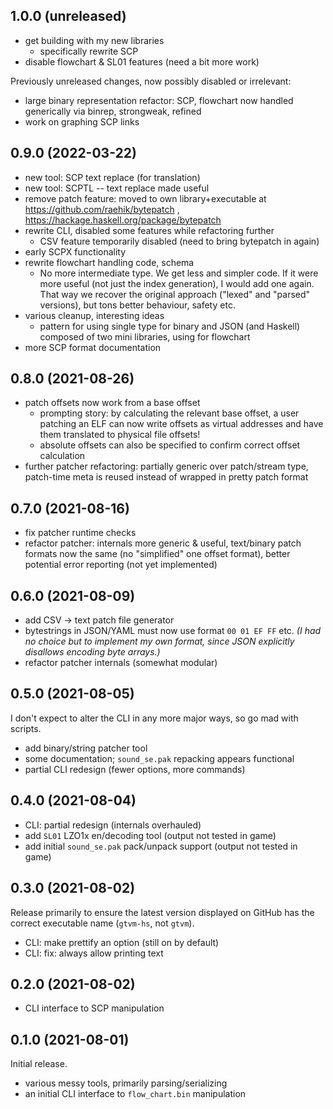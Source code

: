 ## 1.0.0 (unreleased)
* get building with my new libraries
  * specifically rewrite SCP
* disable flowchart & SL01 features (need a bit more work)

Previously unreleased changes, now possibly disabled or irrelevant:

* large binary representation refactor: SCP, flowchart now handled generically
  via binrep, strongweak, refined
* work on graphing SCP links

## 0.9.0 (2022-03-22)
  * new tool: SCP text replace (for translation)
  * new tool: SCPTL -- text replace made useful
  * remove patch feature: moved to own library+executable at
    https://github.com/raehik/bytepatch ,
    https://hackage.haskell.org/package/bytepatch
  * rewrite CLI, disabled some features while refactoring further
    * CSV feature temporarily disabled (need to bring bytepatch in again)
  * early SCPX functionality
  * rewrite flowchart handling code, schema
    * No more intermediate type. We get less and simpler code. If it were more
      useful (not just the index generation), I would add one again. That way
      we recover the original approach ("lexed" and "parsed" versions), but tons
      better behaviour, safety etc.
  * various cleanup, interesting ideas
    * pattern for using single type for binary and JSON (and Haskell) composed
      of two mini libraries, using for flowchart
  * more SCP format documentation

## 0.8.0 (2021-08-26)
  * patch offsets now work from a base offset
    * prompting story: by calculating the relevant base offset, a user patching
      an ELF can now write offsets as virtual addresses and have them translated
      to physical file offsets!
    * absolute offsets can also be specified to confirm correct offset
      calculation
  * further patcher refactoring: partially generic over patch/stream type,
    patch-time meta is reused instead of wrapped in pretty patch format

## 0.7.0 (2021-08-16)
  * fix patcher runtime checks
  * refactor patcher: internals more generic & useful, text/binary patch formats
    now the same (no "simplified" one offset format), better potential error
    reporting (not yet implemented)

## 0.6.0 (2021-08-09)
  * add CSV -> text patch file generator
  * bytestrings in JSON/YAML must now use format `00 01 EF FF` etc.
    *(I had no choice but to implement my own format, since JSON explicitly
    disallows encoding byte arrays.)*
  * refactor patcher internals (somewhat modular)

## 0.5.0 (2021-08-05)
I don't expect to alter the CLI in any more major ways, so go mad with scripts.

  * add binary/string patcher tool
  * some documentation; `sound_se.pak` repacking appears functional
  * partial CLI redesign (fewer options, more commands)

## 0.4.0 (2021-08-04)
  * CLI: partial redesign (internals overhauled)
  * add `SL01` LZO1x en/decoding tool (output not tested in game)
  * add initial `sound_se.pak` pack/unpack support (output not tested in game)

## 0.3.0 (2021-08-02)
Release primarily to ensure the latest version displayed on GitHub has the
correct executable name (`gtvm-hs`, not `gtvm`).

  * CLI: make prettify an option (still on by default)
  * CLI: fix: always allow printing text

## 0.2.0 (2021-08-02)
  * CLI interface to SCP manipulation

## 0.1.0 (2021-08-01)
Initial release.

  * various messy tools, primarily parsing/serializing
  * an initial CLI interface to `flow_chart.bin` manipulation
